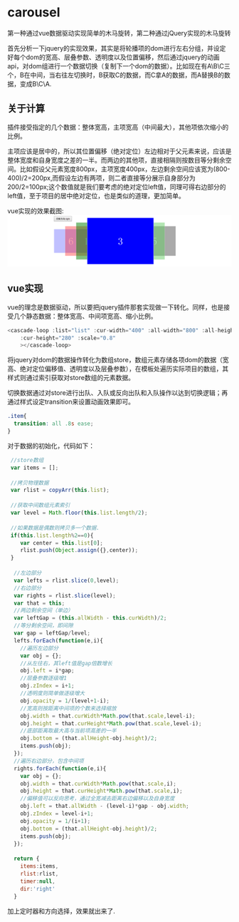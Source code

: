 # carousel
第一种通过vue数据驱动实现简单的木马旋转，第二种通过jQuery实现的木马旋转

首先分析一下jquery的实现效果，其实是将轮播项的dom进行左右分组，并设定好每个dom的宽高、层叠参数、透明度以及位置偏移，然后通过jquery的动画api，对dom组进行一个数据切换（复制下一个dom的数据）。比如现在有A\B\C三个，B在中间，当右往左切换时，B获取C的数据，而C拿A的数据，而A替换B的数据，变成B\C\A.

## 关于计算
插件接受指定的几个数据：整体宽高，主项宽高（中间最大），其他项依次缩小的比例。

主项应该是居中的，所以其位置偏移（绝对定位）左边相对于父元素来说，应该是整体宽度和自身宽度之差的一半。而两边的其他项，直接相隔则按数目等分剩余空间。比如假设父元素宽度800px，主项宽度400px，左边剩余空间应该宽为(800-400)/2=200px,而假设左边有两项，则二者直接等分展示自身部分为200/2=100px;这个数值就是我们要考虑的绝对定位left值，同理可得右边部分的left值，至于项目的居中绝对定位，也是类似的道理，更加简单。

vue实现的效果截图:
![image](https://github.com/say-hello-user/carousel/blob/master/vue-carousel/vue.png)
## vue实现

vue的理念是数据驱动，所以要把jquery插件那套实现做一下转化。同样，也是接受几个静态数据：整体宽高、中间项宽高、缩小比例。

```javascript
<cascade-loop :list="list" :cur-width="400" :all-width="800" :all-height="300"
    :cur-height="280" :scale="0.8"
    ></cascade-loop>
```

将jquery对dom的数据操作转化为数组store，数组元素存储各项dom的数据（宽高、绝对定位偏移值、透明度以及层叠参数），在模板处遍历实际项目的数组，其样式则通过索引获取对store数组的元素数据。

切换数据通过对store进行出队、入队或反向出队和入队操作以达到切换逻辑；再通过样式设定transition来设置动画效果即可。

```css
.item{
  transition: all .8s ease;
}
```
对于数据的初始化，代码如下：
```javascript
 //store数组
 var items = [];

 //拷贝物理数据
 var rlist = copyArr(this.list);

 //获取中间数组元素索引
 var level = Math.floor(this.list.length/2);

 //如果数据是偶数则拷贝多一个数据.
 if(this.list.length%2==0){
    var center = this.list[0];
    rlist.push(Object.assign({},center));
 }
 
  //左边部分
  var lefts = rlist.slice(0,level);
  //右边部分
  var rights = rlist.slice(level);
  var that = this;
  //两边剩余空间（单边）
  var leftGap = (this.allWidth - this.curWidth)/2;
  //等分剩余空间，即间隙
  var gap = leftGap/level;
  lefts.forEach(function(e,i){
    //遍历左边部分
    var obj = {};
    //从左往右，其left值是gap倍数增长
    obj.left = i*gap;
    //层叠参数逐级增1
    obj.zIndex = i+1;
    //透明度则简单做逐级增大
    obj.opacity = 1/(level+1-i);
    //宽高则按距离中间项的个数来选择缩放
    obj.width = that.curWidth*Math.pow(that.scale,level-i);
    obj.height = that.curHeight*Math.pow(that.scale,level-i);
    //底部距离取最大高与当前项高差的一半
    obj.bottom = (that.allHeight-obj.height)/2;
    items.push(obj);
  });
  //遍历右边部分，包含中间项
  rights.forEach(function(e,i){
    var obj = {};
    obj.width = that.curWidth*Math.pow(that.scale,i);
    obj.height = that.curHeight*Math.pow(that.scale,i);
    //偏移值可以反向思考，通过全宽减去距离右边偏移以及自身宽度
    obj.left = that.allWidth - (level-i)*gap - obj.width;
    obj.zIndex = level-i+1;
    obj.opacity = 1/(i+1);
    obj.bottom = (that.allHeight-obj.height)/2;
    items.push(obj); 
  });

  return {
    items:items,
    rlist:rlist,
    timer:null,
    dir:'right'
  }
```

加上定时器和方向选择，效果就出来了.


